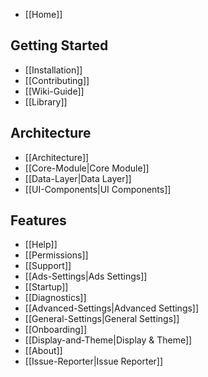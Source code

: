 - [[Home]]

## Getting Started
- [[Installation]]
- [[Contributing]]
- [[Wiki-Guide]]
- [[Library]]

## Architecture
- [[Architecture]]
- [[Core-Module|Core Module]]
- [[Data-Layer|Data Layer]]
- [[UI-Components|UI Components]]

## Features
- [[Help]]
- [[Permissions]]
- [[Support]]
- [[Ads-Settings|Ads Settings]]
- [[Startup]]
- [[Diagnostics]]
- [[Advanced-Settings|Advanced Settings]]
- [[General-Settings|General Settings]]
- [[Onboarding]]
- [[Display-and-Theme|Display & Theme]]
- [[About]]
- [[Issue-Reporter|Issue Reporter]]
